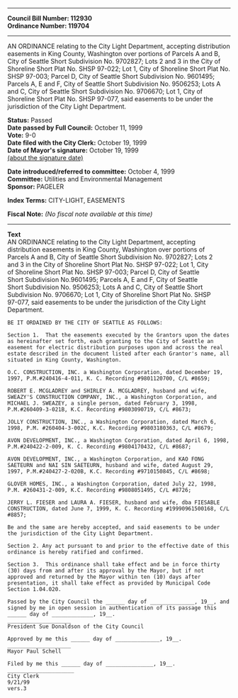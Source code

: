 * * * * *  
  
**Council Bill Number: [](#h0)[](#h2)112930**   
**Ordinance Number: 119704**  
  
* * * * *  
  
AN ORDINANCE relating to the City Light Department, accepting distribution easements in King County, Washington over portions of Parcels A and B, City of Seattle Short Subdivision No. 9702827; Lots 2 and 3 in the City of Shoreline Short Plat No. SHSP 97-022; Lot 1, City of Shoreline Short Plat No. SHSP 97-003; Parcel D, City of Seattle Short Subdivision No. 9601495; Parcels A, E and F, City of Seattle Short Subdivision No. 9506253; Lots A and C, City of Seattle Short Subdivision No. 9706670; Lot 1, City of Shoreline Short Plat No. SHSP 97-077, said easements to be under the jurisdiction of the City Light Department.  
  
**Status:** Passed   
**Date passed by Full Council:** October 11, 1999   
**Vote:** 9-0   
**Date filed with the City Clerk:** October 19, 1999   
**Date of Mayor's signature:** October 19, 1999   
[(about the signature date)](/~public/approvaldate.htm)   
  
  
**Date introduced/referred to committee:** October 4, 1999   
**Committee:** Utilities and Environmental Management   
**Sponsor:** PAGELER   
  
**Index Terms:** CITY-LIGHT, EASEMENTS  
  
**Fiscal Note:** *(No fiscal note available at this time)*  
  
* * * * *  
  
**Text**  
    AN ORDINANCE relating to the City Light Department, accepting  
    distribution easements in King County, Washington over portions of  
    Parcels A and B, City of Seattle Short Subdivision No. 9702827; Lots 2  
    and 3 in the City of Shoreline Short Plat No. SHSP 97-022; Lot 1, City  
    of Shoreline Short Plat No. SHSP 97-003; Parcel D, City of Seattle  
    Short Subdivision No.9601495; Parcels A, E and F, City of Seattle  
    Short Subdivision No. 9506253; Lots A and C, City of Seattle Short  
    Subdivision No. 9706670; Lot 1, City of Shoreline Short Plat No. SHSP  
    97-077, said easements to be under the jurisdiction of the City Light  
    Department.  
  
    BE IT ORDAINED BY THE CITY OF SEATTLE AS FOLLOWS:  
  
    Section 1.  That the easements executed by the Grantors upon the dates  
    as hereinafter set forth, each granting to the City of Seattle an  
    easement for electric distribution purposes upon and across the real  
    estate described in the document listed after each Grantor's name, all  
    situated in King County, Washington.  
  
    O.C. CONSTRUCTION, INC. a Washington Corporation, dated December 19,  
    1997, P.M.#240416-4-011, K. C. Recording #9801120700, C/L #8659;  
  
    ROBERT E. MCGLADREY and SHIRLEY A. MCGLADREY, husband and wife,  
    SWEAZY'S CONSTRUCTION COMPANY, INC., a Washington Corporation, and  
    MICHAEL J. SWEAZEY, a single person, dated February 3, 1998,  
    P.M.#260409-3-021B, K.C. Recording #9803090719, C/L #8673;  
  
    JOLLY CONSTRUCTION, INC., a Washington Corporation, dated March 6,  
    1998, P.M. #260404-3-002C, K.C. Recording #9803180363, C/L #8679;  
  
    AVON DEVELOPMENT, INC., a Washington Corporation, dated April 6, 1998,  
    P.M.#240422-2-009, K. C. Recording #9804170432, C/L #8687;  
  
    AVON DEVELOPMENT, INC., a Washington Corporation, and KAO FONG  
    SAETEURN and NAI SIN SAETEURN, husband and wife, dated August 29,  
    1997, P.M.#240427-2-020B, K.C. Recording #9710150845, C/L #8698;  
  
    GLOVER HOMES, INC., a Washington Corporation, dated July 22, 1998,  
    P.M. #260431-2-009, K.C. Recording #9808051495, C/L #8726;  
  
    JERRY L. FIESER and LAURA A. FIESER, husband and wife, dba FIESABLE  
    CONSTRUCTION, dated June 7, 1999, K. C. Recording #19990961500168, C/L  
    #8857;  
  
    Be and the same are hereby accepted, and said easements to be under  
    the jurisdiction of the City Light Department.  
  
    Section 2. Any act pursuant to and prior to the effective date of this  
    ordinance is hereby ratified and confirmed.  
  
    Section 3.  This ordinance shall take effect and be in force thirty  
    (30) days from and after its approval by the Mayor, but if not  
    approved and returned by the Mayor within ten (10) days after  
    presentation, it shall take effect as provided by Municipal Code  
    Section 1.04.020.  
  
    Passed by the City Council the ______ day of ______________, 19__, and  
    signed by me in open session in authentication of its passage this  
    ______ day of _____________, 19__.  
    ____________________  
    President Sue Donaldson of the City Council  
  
    Approved by me this ______ day of ______________, 19__.  
    ____________________  
    Mayor Paul Schell  
  
    Filed by me this ______ day of _______________, 19__.  
    _____________________  
    City Clerk  
    9/21/99  
    vers.3  
